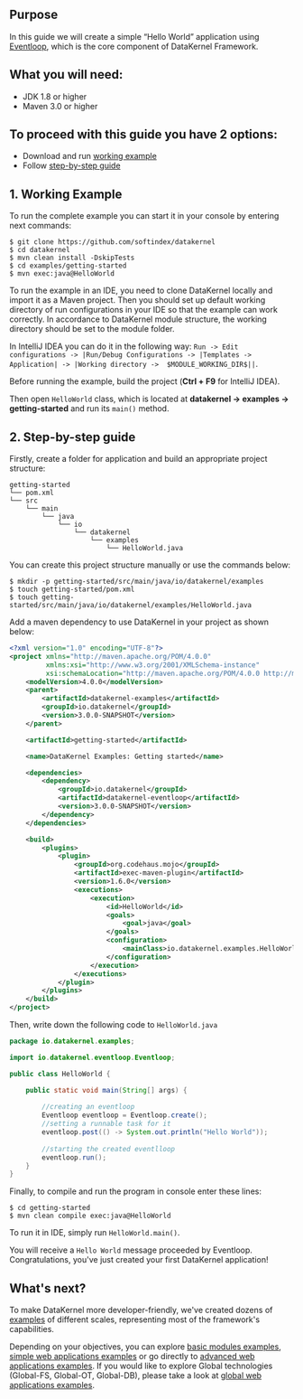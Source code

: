 ## Purpose
In this guide we will create a simple “Hello World” application using 
[Eventloop](https://github.com/softindex/datakernel/tree/master/core-eventloop), which is the core component of DataKernel 
Framework.

## What you will need:

* JDK 1.8 or higher
* Maven 3.0 or higher

## To proceed with this guide you have 2 options:

* Download and run [working example](#1-working-example)
* Follow [step-by-step guide](#2-step-by-step-guide)

## 1. Working Example

To run the complete example you can start it in your console by entering next commands:

```
$ git clone https://github.com/softindex/datakernel
$ cd datakernel
$ mvn clean install -DskipTests
$ cd examples/getting-started
$ mvn exec:java@HelloWorld
```

To run the example in an IDE, you need to clone DataKernel locally and import it as a Maven project. Then you should 
set up default working directory of run configurations in your IDE so that the example can work correctly. In 
accordance to DataKernel module structure, the working directory should be set to the module folder. 

In IntelliJ IDEA you can do it in the following way:
`Run -> Edit configurations -> |Run/Debug Configurations -> |Templates -> Application| -> |Working directory -> 
$MODULE_WORKING_DIR$||`.

Before running the example, build the project (**Ctrl + F9** for IntelliJ IDEA).

Then open `HelloWorld` class, which is located at **datakernel -> examples -> getting-started** and run its `main()` 
method.

## 2. Step-by-step guide

Firstly, create a folder for application and build an appropriate project structure:

```
getting-started
└── pom.xml
└── src
    └── main
        └── java
            └── io
                └── datakernel
                    └── examples
                        └── HelloWorld.java
```

You can create this project structure manually or use the commands below:

```
$ mkdir -p getting-started/src/main/java/io/datakernel/examples
$ touch getting-started/pom.xml
$ touch getting-started/src/main/java/io/datakernel/examples/HelloWorld.java
```

Add a maven dependency to use DataKernel in your project as shown below:
```xml
<?xml version="1.0" encoding="UTF-8"?>
<project xmlns="http://maven.apache.org/POM/4.0.0"
		 xmlns:xsi="http://www.w3.org/2001/XMLSchema-instance"
		 xsi:schemaLocation="http://maven.apache.org/POM/4.0.0 http://maven.apache.org/xsd/maven-4.0.0.xsd">
	<modelVersion>4.0.0</modelVersion>
	<parent>
		<artifactId>datakernel-examples</artifactId>
		<groupId>io.datakernel</groupId>
		<version>3.0.0-SNAPSHOT</version>
	</parent>

	<artifactId>getting-started</artifactId>

	<name>DataKernel Examples: Getting started</name>

	<dependencies>
		<dependency>
			<groupId>io.datakernel</groupId>
			<artifactId>datakernel-eventloop</artifactId>
			<version>3.0.0-SNAPSHOT</version>
		</dependency>
	</dependencies>

	<build>
		<plugins>
			<plugin>
				<groupId>org.codehaus.mojo</groupId>
				<artifactId>exec-maven-plugin</artifactId>
				<version>1.6.0</version>
				<executions>
					<execution>
						<id>HelloWorld</id>
						<goals>
							<goal>java</goal>
						</goals>
						<configuration>
							<mainClass>io.datakernel.examples.HelloWorld</mainClass>
						</configuration>
					</execution>
				</executions>
			</plugin>
		</plugins>
	</build>
</project>
```

Then, write down the following code to `HelloWorld.java`

```java
package io.datakernel.examples;

import io.datakernel.eventloop.Eventloop;

public class HelloWorld {

	public static void main(String[] args) {
		
        //creating an eventloop 
		Eventloop eventloop = Eventloop.create();
        //setting a runnable task for it
		eventloop.post(() -> System.out.println("Hello World"));
        
        //starting the created eventlloop
		eventloop.run();
    }
}
```

Finally, to compile and run the program in console enter these lines:
```
$ cd getting-started
$ mvn clean compile exec:java@HelloWorld
```
To run it in IDE, simply run `HelloWorld.main()`.

You will receive a `Hello World` message proceeded by Eventloop. Congratulations, you've just created your first 
DataKernel application!

## What's next?
To make DataKernel more developer-friendly, we've created dozens of [examples](https://github.com/softindex/datakernel/tree/master/examples) 
of different scales, representing most of the framework's capabilities. 

Depending on your objectives, you can explore [basic modules examples](https://github.com/softindex/datakernel/tree/master/examples#basic-modules), 
[simple web applications examples](https://github.com/softindex/datakernel/tree/master/examples#simple-web-applications) 
or go directly to [advanced web applications examples](https://github.com/softindex/datakernel/tree/master/examples#simple-web-applications). 
If you would like to explore Global technologies (Global-FS, Global-OT, Global-DB), please take a look at 
[global web applications examples](https://github.com/softindex/datakernel/tree/master/examples#global-web-applications). 
